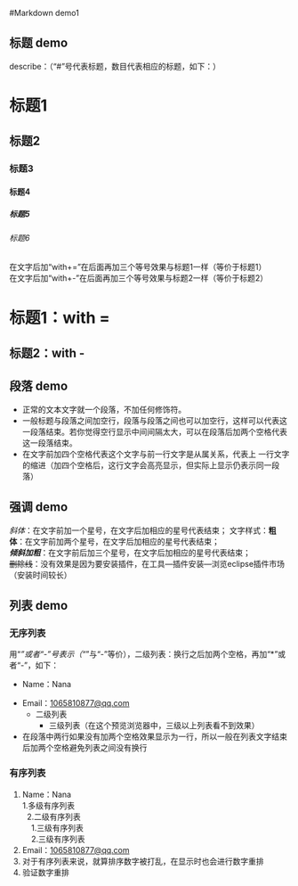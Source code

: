 #Markdown demo1

## 标题 demo

describe：（“#”号代表标题，数目代表相应的标题，如下：）

# 标题1
## 标题2
### 标题3
#### 标题4
##### 标题5
###### 标题6
在文字后加“with+=”在后面再加三个等号效果与标题1一样（等价于标题1）  
在文字后加“with+-”在后面再加三个等号效果与标题2一样（等价于标题2）  

标题1：with =
===  

标题2：with -
---
## 段落 demo

- 正常的文本文字就一个段落，不加任何修饰符。  
- 一般标题与段落之间加空行，段落与段落之间也可以加空行，这样可以代表这一段落结束。若你觉得空行显示中间间隔太大，可以在段落后加两个空格代表这一段落结束。
- 在文字前加四个空格代表这个文字与前一行文字是从属关系，代表上
    一行文字的缩进（加四个空格后，这行文字会高亮显示，但实际上显示仍表示同一段落）

## 强调 demo

*斜体*：在文字前加一个星号，在文字后加相应的星号代表结束； 
文字样式：**粗体**：在文字前加两个星号，在文字后加相应的星号代表结束；     
***倾斜加粗***：在文字前后加三个星号，在文字后加相应的星号代表结束；  
~~删除线~~：没有效果是因为要安装插件，在工具—插件安装—浏览eclipse插件市场（安装时间较长）


## 列表 demo
### 无序列表
用“*”或者“-”号表示（“*”与“-”等价），二级列表：换行之后加两个空格，再加“*”或者“-”，如下：
* Name：Nana
- Email：1065810877@qq.com
  * 二级列表
    - 三级列表（在这个预览浏览器中，三级以上列表看不到效果）
- 在段落中两行如果没有加两个空格效果显示为一行，所以一般在列表文字结束后加两个空格避免列表之间没有换行  
### 有序列表
 1. Name：Nana  
   1.多级有序列表  
   2.二级有序列表  
     1.三级有序列表  
     2.三级有序列表  
 2. Email：1065810877@qq.com  
 4. 对于有序列表来说，就算排序数字被打乱，在显示时也会进行数字重排
 3. 验证数字重排
